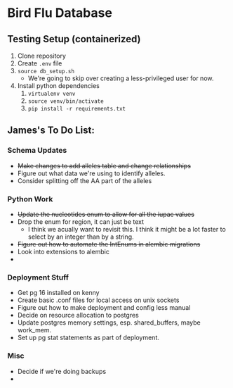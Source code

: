 # Bird Flu Database


## Testing Setup (containerized)

1. Clone repository
2. Create `.env` file
3. `source db_setup.sh`
    - We're going to skip over creating a less-privileged user for now.
4. Install python dependencies
    1. `virtualenv venv`
    2. `source venv/bin/activate`
    3. `pip install -r requirements.txt` 

## James's To Do List:

### Schema Updates

- ~~Make changes to add alleles table and change relationships~~
- Figure out what data we're using to identify alleles.
- Consider splitting off the AA part of the alleles

### Python Work

- ~~Update the nucleotides enum to allow for all the iupac values~~
- Drop the enum for region, it can just be text
  - I think we acually want to revisit this. I think it might be a lot faster to select by an integer than by a string.
- ~~Figure out how to automate the IntEnums in alembic migrations~~
- Look into extensions to alembic
- 
### Deployment Stuff

- Get pg 16 installed on kenny
- Create basic .conf files for local access on unix sockets
- Figure out how to make deployment and config less manual
- Decide on resource allocation to postgres
- Update postgres memory settings, esp. shared_buffers, maybe work_mem.
- Set up pg stat statements as part of deployment.

### Misc

- Decide if we're doing backups
- 